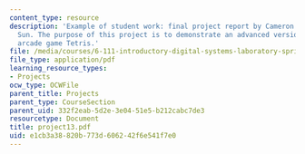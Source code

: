 ```yaml
---
content_type: resource
description: 'Example of student work: final project report by Cameron Lewis and James
  Sun. The purpose of this project is to demonstrate an advanced version of the classic
  arcade game Tetris.'
file: /media/courses/6-111-introductory-digital-systems-laboratory-spring-2006/e1cb3a38820b773d606242f6e541f7e0_project13.pdf
file_type: application/pdf
learning_resource_types:
- Projects
ocw_type: OCWFile
parent_title: Projects
parent_type: CourseSection
parent_uid: 332f2eab-5d2e-3e04-51e5-b212cabc7de3
resourcetype: Document
title: project13.pdf
uid: e1cb3a38-820b-773d-6062-42f6e541f7e0
---
```

